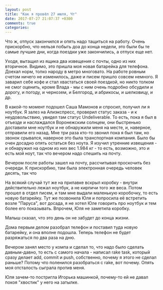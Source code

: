 ```yaml
---
layout: post
title: "Как я провёл 27 июля, Чт"
date: 2017-07-27 21:07:37 +0300
comments: true
categories: 
---
```

Что ж, отпуск закончился и опять надо тащиться на работу. Очень прискорбно, что нельзя побыть доа до конца недели, это были бы те самые лучшие дни, когда поездки уже закончились, а отпуск еще нет.

Уходя, вытащил из ящика два извещения  с почты, одно из них вторичное. Видимо, это пришла моя новая батарейка для телефона. Доехал норм, толко народу в метро многовато. На работе ровным счетом ничего не изменилось, даже и писем пришло совсем немного. Я заварил себе кофе и стал хвастаться своей поездкой, но никто толком не смог оценить, кроме Влада - мы с ним очень подробно обсудили и дорогу, и погоду, и чернозем, и Белгород, и абрикосы, и шелковицу, и др.

В какой-то момент подошел Саша Мамонов и спросил, получил ли я ноутбук. Я залез на Алиэкспресс, проверил статус заказа - и к неудовольствию, увидел там статус Undeliverable. То есть, пока я был в отъезде и наслаждался Воронежским солнцем, они быстренько доставили мне ноутбук и не обнаружили меня на месте, и, наверное, отправили его назад. Мне три раза кто-то звонил пока я был там, но звонок срывался, наверное это была транспортная компания. Было бы очен досадно опять остаться без ноута. Я изучил утренние извещения - и обнаружил на одном из них вес 1.984 кг - то есть, возможно, это и есть мой ноут, так что вечером надо спешить на почту.

Вечером после работы зашел на почту, рассчитывая проскочить без очереди. К прискорбию, там была электронная очередь человек десять, так что

На всякий случай тут же на прилавке вскрыл коробку - внутри действительно лежал ноутбук, а не кирпичи того же веса. Потом прошел в отдел писем, и там мне выдали маленькую коробочку, то есть новую батарейку. Тут же позвонила Юля и попросила её встретить возле "Паруса", вот досада, я не хотел Юле говорить про ноутбук и тем более его показывать. Впрочем, Юля не заметила коробку.


Малыш сказал, что это день он не забудет до конца жизни.

Дома первым делом разобрал телефон и поставил туда новую батарейку, и она вполне подошла. Теперь телефон не будет разряжаться по  два раза на дню.

Вечером занял место у компа и сделал то, что надо было сделать давным-давно, то есть с самого начала - написал rake task, который сразу делает add, commit и push, собственно, почему я этого не сделал раньше? Потому что поленился разобраться с rake, вот почему. Опять моя отсталость сыграла против меня.

Юля зачем-то постригла Игорька машинкой, почему-то ей не давал покоя "хвостик" у него на затылке. 